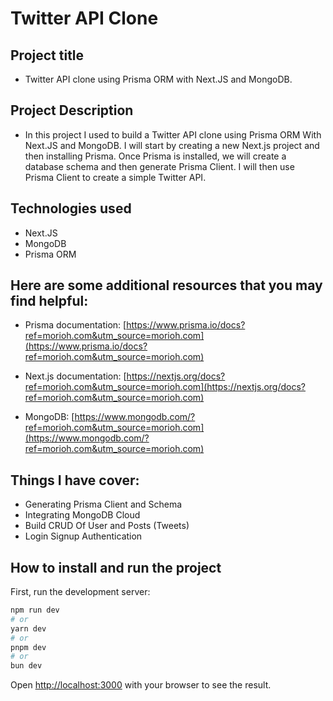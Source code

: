 # Twitter API Clone

## Project title

- Twitter API clone using Prisma ORM with Next.JS and MongoDB.

## Project Description 

- In this project I used to build a Twitter API clone using Prisma ORM With Next.JS and MongoDB. I will start by creating a new Next.js project and then installing Prisma. Once Prisma is installed, we will create a database schema and then generate Prisma Client. I will then use Prisma Client to create a simple Twitter API.

## Technologies used

- Next.JS
- MongoDB
- Prisma ORM

## Here are some additional resources that you may find helpful: 

- Prisma documentation: [https://www.prisma.io/docs?ref=morioh.com&utm_source=morioh.com](https://www.prisma.io/docs?ref=morioh.com&utm_source=morioh.com)

- Next.js documentation: [https://nextjs.org/docs?ref=morioh.com&utm_source=morioh.com](https://nextjs.org/docs?ref=morioh.com&utm_source=morioh.com)

- MongoDB: [https://www.mongodb.com/?ref=morioh.com&utm_source=morioh.com](https://www.mongodb.com/?ref=morioh.com&utm_source=morioh.com)


## Things I have cover: 

- Generating Prisma Client and Schema
- Integrating MongoDB Cloud
- Build CRUD Of User and Posts (Tweets)
- Login Signup Authentication

## How to install and run the project

First, run the development server:

```bash
npm run dev
# or
yarn dev
# or
pnpm dev
# or
bun dev
```

Open [http://localhost:3000](http://localhost:3000) with your browser to see the result.
